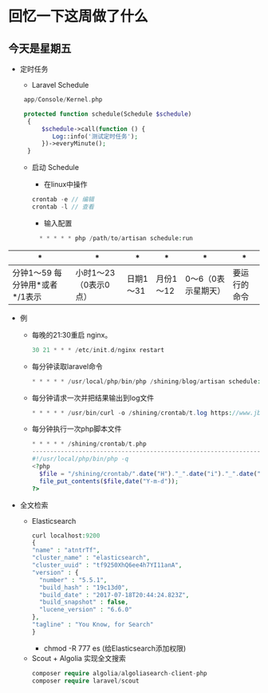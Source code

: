 # 回忆一下这周做了什么

## 今天是星期五

- 定时任务
  - Laravel Schedule

  ```php
   app/Console/Kernel.php

   protected function schedule(Schedule $schedule)
    {
        $schedule->call(function () {
           Log::info('测试定时任务');
        })->everyMinute();
    }
  ```

  - 启动 Schedule

    - 在linux中操作
    ```php
    crontab -e // 编辑
    crontab -l // 查看
    ```
    - 输入配置
    ```php
      * * * * * php /path/to/artisan schedule:run
    ```

| * | * | * | * | * | * |
|-----------|-----------|-----------|-----------|-----------|-----------|
|分钟1～59 每分钟用*或者 */1表示|小时1～23（0表示0点）|日期1～31|月份1～12|0～6（0表示星期天）|要运行的命令

- 例
  - 每晚的21:30重启 nginx。
    ```php
    30 21 * * * /etc/init.d/nginx restart
    ```
  - 每分钟读取laravel命令
    ```php
    * * * * * /usr/local/php/bin/php /shining/blog/artisan schedule:run 1>> /dev/null 2>&1
    ```

  - 每分钟请求一次并把结果输出到log文件
    ```php
    * * * * * /usr/bin/curl -o /shining/crontab/t.log https://www.jb51.net/article/49983.htm
    ```
  - 每分钟执行一次php脚本文件
    ```php
    * * * * * /shining/crontab/t.php
    ----------------------------------------------------------------------------
    #!/usr/local/php/bin/php -q
    <?php
      $file = "/shining/crontab/".date("H")."_".date("i")."_".date("s").".txt";
      file_put_contents($file,date("Y-m-d"));
    ?>
    ```
- 全文检索

  - Elasticsearch
    ```php
    curl localhost:9200
    {
    "name" : "atntrTf",
    "cluster_name" : "elasticsearch",
    "cluster_uuid" : "tf9250XhQ6ee4h7YI11anA",
    "version" : {
      "number" : "5.5.1",
      "build_hash" : "19c13d0",
      "build_date" : "2017-07-18T20:44:24.823Z",
      "build_snapshot" : false,
      "lucene_version" : "6.6.0"
    },
    "tagline" : "You Know, for Search"
    }
    ```
    - chmod -R 777 es (给Elasticsearch添加权限)
  - Scout + Algolia 实现全文搜索
    ```php
    composer require algolia/algoliasearch-client-php
    composer require laravel/scout
    ```
